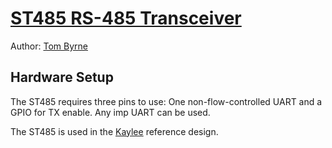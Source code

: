 [ST485 RS-485 Transceiver](http://www.st.com/web/en/resource/technical/document/datasheet/CD00002183.pdf)
===================================

Author: [Tom Byrne](https://github.com/tombrew/)

## Hardware Setup
The ST485 requires three pins to use: One non-flow-controlled UART and a GPIO for TX enable. Any imp UART can be used. 

The ST485 is used in the [Kaylee](https://electricimp.com/docs/hardware/resources/reference-designs/kaylee/) reference design.
